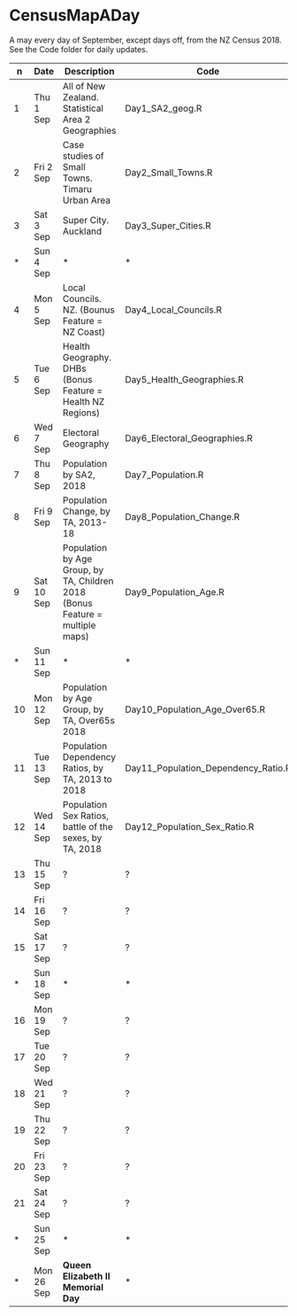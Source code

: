 # CensusMapADay
A may every day of September, except days off, from the NZ Census 2018. See the Code folder for daily updates.

|n  | Date       | Description | Code |
|---| -----------| ----------- | ----------- |
|1  | Thu 1 Sep  | All of New Zealand. Statistical Area 2 Geographies  | Day1_SA2_geog.R |
|2  | Fri 2 Sep  | Case studies of Small Towns. Timaru Urban Area   | Day2_Small_Towns.R |
|3  | Sat 3 Sep  | Super City. Auckland  | Day3_Super_Cities.R |
| * | Sun 4 Sep  | * | * |
|4  | Mon 5 Sep  | Local Councils. NZ. (Bounus Feature = NZ Coast) | Day4_Local_Councils.R  |
|5  | Tue 6 Sep  | Health Geography. DHBs (Bonus Feature = Health NZ Regions)  | Day5_Health_Geographies.R  |
|6  | Wed 7 Sep  | Electoral Geography  | Day6_Electoral_Geographies.R  |
|7  | Thu 8 Sep  | Population by SA2, 2018  | Day7_Population.R  |
|8  | Fri 9 Sep  | Population Change, by TA, 2013-18 | Day8_Population_Change.R |
|9  | Sat 10 Sep | Population by Age Group, by TA, Children 2018 (Bonus Feature = multiple maps) | Day9_Population_Age.R |
| * | Sun 11 Sep | * | * |
|10 | Mon 12 Sep | Population by Age Group, by TA, Over65s 2018 | Day10_Population_Age_Over65.R |
|11 | Tue 13 Sep | Population Dependency Ratios, by TA, 2013 to 2018 | Day11_Population_Dependency_Ratio.R  |
|12 | Wed 14 Sep | Population Sex Ratios, battle of the sexes, by TA, 2018  | Day12_Population_Sex_Ratio.R  |
|13 | Thu 15 Sep | ?  |?  |
|14 | Fri 16 Sep | ?  |?  |
|15 | Sat 17 Sep | ?  |?  |
|  *| Sun 18 Sep |*   | * |
|16 | Mon 19 Sep | ?  |?  |
|17 | Tue 20 Sep | ?  |?  |
|18 | Wed 21 Sep | ?  |?  |
|19 | Thu 22 Sep | ?  |?  |
|20 | Fri 23 Sep | ?  |?  |
|21 | Sat 24 Sep | ?  |?  |
|  *| Sun 25 Sep |*   |  *|
|  *| Mon 26 Sep |**Queen Elizabeth II Memorial Day**|*|
